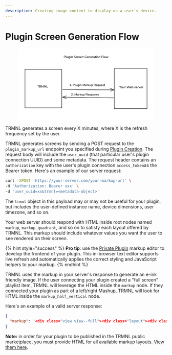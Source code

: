 ```yaml
---
description: Creating image content to display on a user's device.
---
```


# Plugin Screen Generation Flow

<figure><img src="../.gitbook/assets/Screenshot 2024-09-06 at 3.35.01 PM.png" alt=""><figcaption></figcaption></figure>

TRMNL generates a screen every X minutes, where X is the refresh frequency set by the user.

TRMNL generates screens by sending a POST request to the `plugin_markup_url` endpoint you specified during [Plugin Creation](plugin-creation.md). The request body will include the `user_uuid` (that particular user's plugin connection UUID) and some metadata. The request header contains an `authorization` key with the user's plugin connection `access_token`as the Bearer token. Here's an example of our server request:

```bash
curl -XPOST 'https://your-server.com/your-markup-url' \
-H 'Authorization: Bearer xxx' \
-d 'user_uuid=xx&trmnl=<metadata-object>'
```

The `trmnl` object in this payload may or may not be useful for your plugin, but includes the user-defined instance name, device dimensions, user timezone, and so on.

Your web server should respond with HTML inside root nodes named `markup`, `markup_quadrant`, and so on to satisfy each layout offered by TRMNL. This markup should include whatever values you want the user to see rendered on their screen.

{% hint style="success" %}
**Pro tip**: use the [Private Plugin](https://usetrmnl.com/plugin_settings/new?keyname=private_plugin) markup editor to develop the frontend of your plugin. This in-browser text editor supports live refresh and automatically applies the correct styling and JavaScript helpers to your markup.
{% endhint %}

TRMNL uses the markup in your server's response to generate an e-ink friendly image. If the user connecting your plugin created a "full screen" playlist item, TRMNL will leverage the HTML inside the `markup` node. If they connected your plugin as part of a left/right Mashup, TRMNL will look for HTML inside the `markup_half_vertical` node.&#x20;

Here's an example of a valid server response:

```json
{
  "markup": '<div class="view view--full"><div class="layout"><div class="columns"><div class="column"><div class="markdown gap--large"><span class="title">Daily Scripture</span><div class="content-element content content--center">Hello</div><span class="label label--underline mt-4">World</span></div></div></div></div><div>', "markup_half_horizontal": '<div class="view view--half_horizontal">Your content</div>', "markup_half_vertical": '<div class="view view--half_vertical">Your content</div>', "markup_quadrant": '<div class="view view--quadrant">Your content</div>'
}
```

**Note:** in order for your plugin to be published in the TRMNL public marketplace, you must provide HTML for all available markup layouts. [View them here](https://help.usetrmnl.com/en/articles/10168132-mashups).
